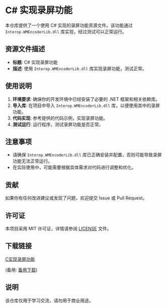 # C# 实现录屏功能

本仓库提供了一个使用 C# 实现的录屏功能资源文件。该功能通过 `Interop.WMEncoderLib.dll` 库实现，经过测试可以正常运行。

## 资源文件描述

- **标题**: C# 实现录屏功能
- **描述**: 使用 `Interop.WMEncoderLib.dll` 库实现录屏功能，测试正常。

## 使用说明

1. **环境要求**: 确保你的开发环境中已经安装了必要的 .NET 框架和相关依赖库。
2. **导入库**: 在项目中导入 `Interop.WMEncoderLib.dll` 库，以便使用其中的录屏功能。
3. **代码实现**: 参考提供的代码示例，实现录屏功能。
4. **测试运行**: 运行程序，测试录屏功能是否正常。

## 注意事项

- 请确保 `Interop.WMEncoderLib.dll` 库已正确安装并配置，否则可能导致录屏功能无法正常运行。
- 在实际使用中，可能需要根据具体需求对代码进行调整和优化。

## 贡献

如果你有任何改进建议或发现了问题，欢迎提交 Issue 或 Pull Request。

## 许可证

本项目采用 MIT 许可证，详情请参阅 [LICENSE](LICENSE) 文件。

## 下载链接
[C实现录屏功能](https://pan.quark.cn/s/5422c3ed9967) 

(备用: [备用下载](https://pan.baidu.com/s/1dbhOionzp7F1e_WraVWC_g?pwd=1234))

## 说明

该仓库仅用于学习交流，请勿用于商业用途。
